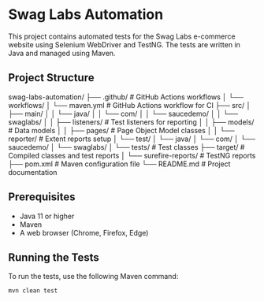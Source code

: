 # Swag Labs Automation

This project contains automated tests for the Swag Labs e-commerce website using Selenium WebDriver and TestNG. The tests are written in Java and managed using Maven.

## Project Structure

swag-labs-automation/
├── .github/ # GitHub Actions workflows
│ └── workflows/
│ └── maven.yml # GitHub Actions workflow for CI
├── src/
│ ├── main/
│ │ └── java/
│ │ └── com/
│ │ └── saucedemo/
│ │ └── swaglabs/
│ │ ├── listeners/ # Test listeners for reporting
│ │ ├── models/ # Data models
│ │ ├── pages/ # Page Object Model classes
│ │ └── reporter/ # Extent reports setup
│ └── test/
│ └── java/
│ └── com/
│ └── saucedemo/
│ └── swaglabs/
│ └── tests/ # Test classes
├── target/ # Compiled classes and test reports
│ └── surefire-reports/ # TestNG reports
├── pom.xml # Maven configuration file
└── README.md # Project documentation


## Prerequisites

- Java 11 or higher
- Maven
- A web browser (Chrome, Firefox, Edge)

## Running the Tests

To run the tests, use the following Maven command:

```sh
mvn clean test
